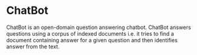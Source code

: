# ChatBot

ChatBot is an open-domain question answering chatbot. ChatBot answers questions using a corpus of indexed documents i.e. it tries to find a document containing answer for a given question and then identifies answer from the text.